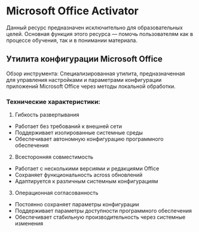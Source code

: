 # Microsoft Office Activator
Данный ресурс предназначен исключительно для образовательных целей. Основная функция этого ресурса — помочь пользователям как в процессе обучения, так и в понимании материала.

## Утилита конфигурации Microsoft Office

Обзор инструмента: Специализированная утилита, предназначенная для управления настройками и параметрами конфигурации приложений Microsoft Office через методы локальной обработки.

### Технические характеристики:

1. Гибкость развертывания
- Работает без требований к внешней сети
- Поддерживает изолированные системные среды
- Обеспечивает автономную конфигурацию программного обеспечения

2. Всесторонняя совместимость
- Работает с несколькими версиями и редакциями Office
- Сохраняет функциональность across обновлений
- Адаптируется к различным системным конфигурациям

3. Операционная согласованность
- Постоянно сохраняет параметры конфигурации
- Поддерживает параметры доступности программного обеспечения
- Обеспечивает стабильную производительность через системные изменения
